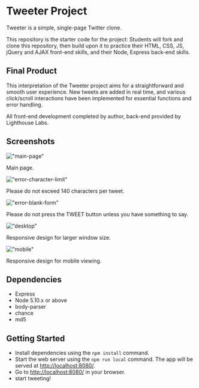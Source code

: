 # Tweeter Project

Tweeter is a simple, single-page Twitter clone.

This repository is the starter code for the project: Students will fork and clone this repository, then build upon it to practice their HTML, CSS, JS, jQuery and AJAX front-end skills, and their Node, Express back-end skills.

## Final Product

This interpretation of the Tweeter project aims for a straightforward and smooth user experience. New tweets are added in real time, and various click/scroll interactions have been implemented for essential functions and error handling.

All front-end development completed by author, back-end provided by Lighthouse Labs.

## Screenshots

!["main-page"]( URL )

Main page.

!["error-character-limit"]( URL )

Please do not exceed 140 characters per tweet.

!["error-blank-form"]( URL )

Please do not press the TWEET button unless you have something to say.

!["desktop"]( URL )

Responsive design for larger window size.

!["mobile"]( URL )

Responsive design for mobile viewing.

## Dependencies

- Express
- Node 5.10.x or above
- body-parser
- chance
- md5

## Getting Started

- Install dependencies using the `npm install` command.
- Start the web server using the `npm run local` command. The app will be served at <http://localhost:8080/>.
- Go to <http://localhost:8080/> in your browser.
- start tweeting!